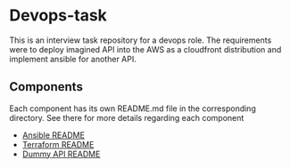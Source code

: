 # Devops-task

This is an interview task repository for a devops role. The requirements were to deploy imagined API into the AWS as a cloudfront distribution and implement ansible for another API.

## Components

Each component has its own README.md file in the corresponding directory. See there for more details regarding each component

- [Ansible README](./ansible/README.md)
- [Terraform README](./terraform/README.md)
- [Dummy API README](./api/README.md)